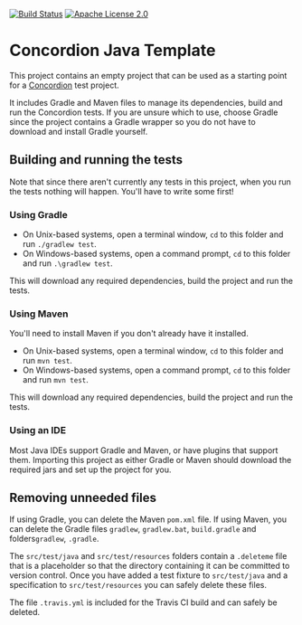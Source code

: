 [![Build Status](https://img.shields.io/travis/concordion/concordion-template-java.svg)](https://travis-ci.org/concordion/concordion-template-java)
[![Apache License 2.0](https://img.shields.io/badge/license-Apache%202.0-blue.svg)](http://www.apache.org/licenses/LICENSE-2.0.html)


# Concordion Java Template

This project contains an empty project that can be used as a starting point for a [Concordion](http://concordion.org)  test project.

It includes Gradle and Maven files to manage its dependencies, build and run the Concordion tests. If you are unsure which to use, choose Gradle since the project contains a Gradle wrapper so you do not have to download and install Gradle yourself.

## Building and running the tests

Note that since there aren't currently any tests in this project, when you run the tests nothing will happen. You'll have to write some first!

### Using Gradle

* On Unix-based systems, open a terminal window, `cd` to this folder and run `./gradlew test`. 
* On Windows-based systems, open a command prompt, `cd` to this folder and run `.\gradlew test`. 

This will download any required dependencies, build the project and run the tests. 

### Using Maven

You'll need to install Maven if you don't already have it installed.

* On Unix-based systems, open a terminal window, `cd` to this folder and run `mvn test`. 
* On Windows-based systems, open a command prompt, `cd` to this folder and run `mvn test`. 

This will download any required dependencies, build the project and run the tests.

### Using an IDE

Most Java IDEs support Gradle and Maven, or have plugins that support them. Importing this project as either Gradle or Maven should download the required jars and set up the project for you.

## Removing unneeded files

If using Gradle, you can delete the Maven `pom.xml` file.
If using Maven, you can delete the Gradle files `gradlew`, `gradlew.bat`, `build.gradle` and folders`gradlew`, `.gradle`.

The `src/test/java` and `src/test/resources` folders contain a `.deleteme` file that is a placeholder so that the directory containing it can be committed to version control. Once you have added a test fixture to `src/test/java` and a specification to `src/test/resources` you can safely delete these files.

The file `.travis.yml` is included for the Travis CI build and can safely be deleted.